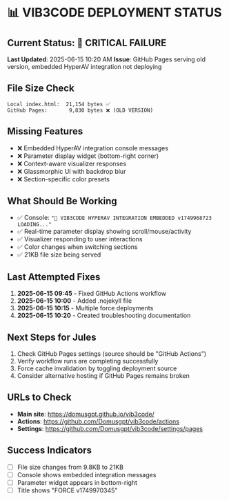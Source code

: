 # 📊 VIB3CODE DEPLOYMENT STATUS

## Current Status: 🚨 CRITICAL FAILURE

**Last Updated**: 2025-06-15 10:20 AM
**Issue**: GitHub Pages serving old version, embedded HyperAV integration not deploying

## File Size Check
```
Local index.html:  21,154 bytes ✅
GitHub Pages:       9,830 bytes ❌ (OLD VERSION)
```

## Missing Features
- ❌ Embedded HyperAV integration console messages
- ❌ Parameter display widget (bottom-right corner)
- ❌ Context-aware visualizer responses
- ❌ Glassmorphic UI with backdrop blur
- ❌ Section-specific color presets

## What Should Be Working
- ✅ Console: `"🚀 VIB3CODE HYPERAV INTEGRATION EMBEDDED v1749968723 LOADING..."`
- ✅ Real-time parameter display showing scroll/mouse/activity
- ✅ Visualizer responding to user interactions
- ✅ Color changes when switching sections
- ✅ 21KB file size being served

## Last Attempted Fixes
1. **2025-06-15 09:45** - Fixed GitHub Actions workflow
2. **2025-06-15 10:00** - Added .nojekyll file
3. **2025-06-15 10:15** - Multiple force deployments
4. **2025-06-15 10:20** - Created troubleshooting documentation

## Next Steps for Jules
1. Check GitHub Pages settings (source should be "GitHub Actions")
2. Verify workflow runs are completing successfully
3. Force cache invalidation by toggling deployment source
4. Consider alternative hosting if GitHub Pages remains broken

## URLs to Check
- **Main site**: https://domusgpt.github.io/vib3code/
- **Actions**: https://github.com/Domusgpt/vib3code/actions
- **Settings**: https://github.com/Domusgpt/vib3code/settings/pages

## Success Indicators
- [ ] File size changes from 9.8KB to 21KB
- [ ] Console shows embedded integration messages
- [ ] Parameter widget appears in bottom-right
- [ ] Title shows "FORCE v1749970345"